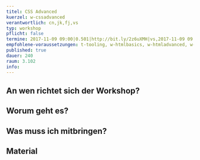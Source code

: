 ```yaml
---
titel: CSS Advanced
kuerzel: w-cssadvanced
verantwortlich: cn,jk,fj,vs
typ: workshop
pflicht: false
termine: 2017-11-09 09:00|0.501|http://bit.ly/2z6uXMH|vs,2017-11-09 09:00|0.502|http://bit.ly/2h4WZkP|cn,2017-11-09 14:00|3.100|http://bit.ly/2inVVVH|cn
empfohlene-voraussetzungen: t-tooling, w-htmlbasics, w-htmladvanced, w-cssbasics
published: true
dauer: 240
raum: 3.102
info: 
---
```


## An wen richtet sich der Workshop?


## Worum geht es?


## Was muss ich mitbringen?


## Material
